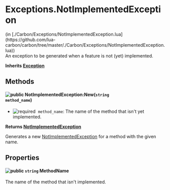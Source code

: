 <link href="../../style.css" rel="stylesheet" type="text/css"/>
<h1 class="class-title">Exceptions.NotImplementedException</h1>
<span class="file-link">(in [./Carbon/Exceptions/NotImplementedException.lua](https://github.com/lua-carbon/carbon/tree/master/./Carbon/Exceptions/NotImplementedException.lua))</span><br/>
An exception to be generated when a feature is not (yet) implemented.

**Inherits [Exception](Classes/Exception)**

## Methods
#### ![public](https://img.shields.io/badge/%20-public-11b237.svg?style=flat-square) NotImplementedException:New(<code>string method_name</code>)
- ![required](https://img.shields.io/badge/%20-required-ff9600.svg?style=flat-square)&nbsp;&nbsp;`method_name`: The name of the method that isn't yet implemented.

**Returns  [NotImplementedException](Classes/Exceptions.NotImplementedException)**

Generates a new [NotImplementedException](Classes/Exceptions.NotImplementedException) for a method with the given name.


## Properties
#### ![public](https://img.shields.io/badge/%20-public-11b237.svg?style=flat-square) <code>string</code> MethodName
The name of the method that isn't implemented.

